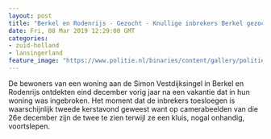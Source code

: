 ```yaml
---
layout: post
title: "Berkel en Rodenrijs - Gezocht - Knullige inbrekers Berkel gezocht"
date: Fri, 08 Mar 2019 12:29:00 GMT
categories: 
- zuid-holland 
- lansingerland 
feature_image: "https://www.politie.nl/binaries/content/gallery/politie/gezocht/verdachten/2019/maart/07-rt/kluisdieven-berkel.jpg"
---
```


De bewoners van een woning aan de Simon Vestdijksingel in Berkel en Rodenrijs ontdekten eind december vorig jaar na een vakantie dat in hun woning was ingebroken. Het moment dat de inbrekers toesloegen is waarschijnlijk tweede kerstavond geweest want op camerabeelden van die 26e december zijn de twee te zien terwijl ze een kluis, nogal onhandig,  voortslepen.
